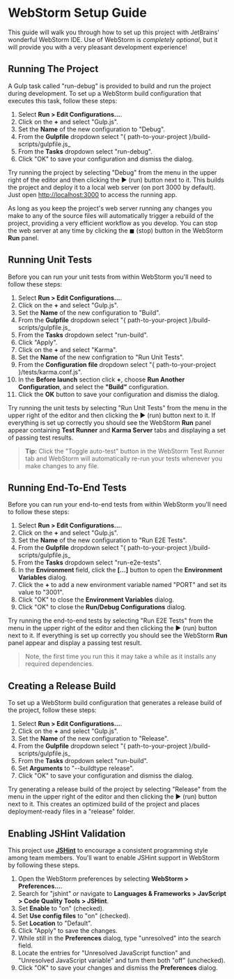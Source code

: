 # WebStorm Setup Guide

This guide will walk you through how to set up this project with JetBrains' wonderful WebStorm IDE. Use of WebStorm is _completely optional_, but it will provide you with a very pleasant development experience!

## Running The Project

A Gulp task called "run-debug" is provided to build and run the project during development. To set up a WebStorm build configuration that executes this task, follow these steps:

1. Select **Run > Edit Configurations...**.
1. Click on the **+** and select "Gulp.js".
1. Set the **Name** of the new configuration to "Debug".
1. From the **Gulpfile** dropdown select "{ path-to-your-project }/build-scripts/gulpfile.js_
1. From the **Tasks** dropdown select "run-debug".
1. Click "OK" to save your configuration and dismiss the dialog.

Try running the project by selecting "Debug" from the menu in the upper right of the editor and then clicking the ▶︎ (run) button next to it. This builds the project and deploy it to a local web server (on port 3000 by default). Just open [http://localhost:3000](http://localhost:3000) to access the running app.

As long as you keep the project's web server running any changes you make to any of the source files will automatically trigger a rebuild of the project, providing a very efficient workflow as you develop. You can stop the web server at any time by clicking the ◼︎ (stop) button in the WebStorm **Run** panel.

## Running Unit Tests

Before you can run your unit tests from within WebStorm you'll need to follow these steps:

1. Select **Run > Edit Configurations...**.
1. Click on the **+** and select "Gulp.js".
1. Set the **Name** of the new configuration to "Build".
1. From the **Gulpfile** dropdown select "{ path-to-your-project }/build-scripts/gulpfile.js_
1. From the **Tasks** dropdown select "run-build".
1. Click "Apply".
1. Click on the **+** and select "Karma".
1. Set the **Name** of the new configration to "Run Unit Tests".
1. From the **Configuration file** dropdown select "{ path-to-your-project }/tests/karma.conf.js".
1. In the **Before launch** section click **+**, choose **Run Another Configuration**, and select the **"Build"** configuration.
1. Click the **OK** button to save your configuration and dismiss the dialog.

Try running the unit tests by selecting "Run Unit Tests" from the menu in the upper right of the editor and then clicking the ▶︎ (run) button next to it. If everything is set up correctly you should see the WebStorm **Run** panel appear containing **Test Runner** and **Karma Server** tabs and displaying a set of passing test results.

> **Tip:** Click the "Toggle auto-test" button in the WebStorm Test Runner tab and WebStorm will automatically re-run your tests whenever you make changes to any file.

## Running End-To-End Tests

Before you can run your end-to-end tests from within WebStorm you'll need to follow these steps:

1. Select **Run > Edit Configurations...**.
1. Click on the **+** and select "Gulp.js".
1. Set the **Name** of the new configuration to "Run E2E Tests".
1. From the **Gulpfile** dropdown select "{ path-to-your-project }/build-scripts/gulpfile.js_
1. From the **Tasks** dropdown select "run-e2e-tests".
2. In the **Environment** field, click the **[…]** button to open the **Environment Variables** dialog.
3. Click the **+** to add a new environment variable named "PORT" and set its value to "3001".
4. Click "OK" to close the **Environment Variables** dialog.
1. Click "OK" to close the **Run/Debug Configurations** dialog.

Try running the end-to-end tests by selecting "Run E2E Tests" from the menu in the upper right of the editor and then clicking the ▶︎ (run) button next to it. If everything is set up correctly you should see the WebStorm **Run** panel appear and display a passing test result.

> Note, the first time you run this it may take a while as it installs any required dependencies.

## Creating a Release Build

To set up a WebStorm build configuration that generates a release build of the project, follow these steps:

1. Select **Run > Edit Configurations...**.
1. Click on the **+** and select "Gulp.js".
1. Set the **Name** of the new configuration to "Release".
1. From the **Gulpfile** dropdown select "{ path-to-your-project }/build-scripts/gulpfile.js_
1. From the **Tasks** dropdown select "run-build".
2. Set **Arguments** to "--buildtype release".
1. Click "OK" to save your configuration and dismiss the dialog.

Try generating a release build of the project by selecting "Release" from the menu in the upper right of the editor and then clicking the ▶︎ (run) button next to it. This creates an optimized build of the project and places deployment-ready files in a "release" folder.

## Enabling JSHint Validation

This project use [**JSHint**](http://jshint.com/about/) to encourage a consistent programming style among team members. You'll want to enable JSHint support in WebStorm by following these steps.

1. Open the WebStorm preferences by selecting **WebStorm > Preferences...**.
2. Search for "jshint" _or_ navigate to **Languages & Frameworks > JavScript > Code Quality Tools > JSHint**.
3. Set **Enable** to "on" (checked).
4. Set **Use config files** to "on" (checked).
5. Set **Location** to "Default".
6. Click "Apply" to save the changes.
7. While still in the **Preferences** dialog, type "unresolved" into the search field.
8. Locate the entries for "Unresolved JavaScript function" and "Unresolved JavaScript variable" and turn them both "off" (unchecked).
9. Click "OK" to save your changes and dismiss the **Preferences** dialog.


